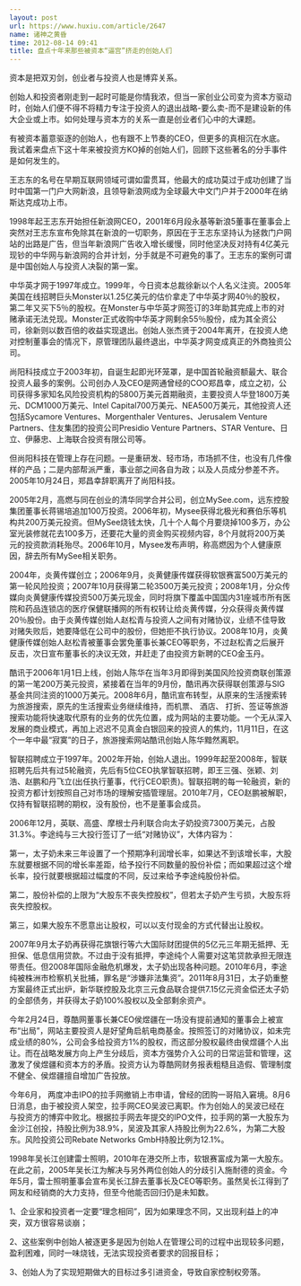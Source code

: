 ```yaml
---
layout: post
url: https://www.huxiu.com/article/2647
name: 诸神之黄昏
time: 2012-08-14 09:41
title: 盘点十年来那些被资本“逼宫”挤走的创始人们
---
```

资本是把双刃剑，创业者与投资人也是博弈关系。

创始人和投资者刚走到一起时可能是你情我浓，但当一家创业公司变为资本方驱动时，创始人们便不得不将精力专注于投资人的退出战略-要么卖-而不是建设新的伟大企业或上市。如何处理与资本方的关系一直是创业者们心中的大课题。

有被资本蓄意驱逐的创始人，也有跟不上节奏的CEO，但更多的真相沉在水底。我试着来盘点下这十年来被投资方KO掉的创始人们，回顾下这些著名的分手事件是如何发生的。

王志东的名号在早期互联网领域可谓如雷贯耳，他最大的成功莫过于成功创建了当时中国第一门户大网新浪，且领导新浪网成为全球最大中文门户并于2000年在纳斯达克成功上市。

1998年起王志东开始担任新浪网CEO，2001年6月段永基等新浪5董事在董事会上突然对王志东宣布免除其在新浪的一切职务，原因在于王志东坚持认为拯救门户网站的出路是广告，但当年新浪网广告收入增长缓慢，同时他坚决反对持有4亿美元现钞的中华网与新浪网的合并计划，分手就是不可避免的事了。王志东的案例可谓是中国创始人与投资人决裂的第一案。

中华英才网于1997年成立。1999年，今日资本总裁徐新以个人名义注资。2005年美国在线招聘巨头Monster以1.25亿美元的估价拿走了中华英才网40％的股权，第二年又买下5％的股权。在Monster与中华英才网签订的3年助其完成上市的对赌承诺无法兑现。Monster正式收购中华英才网剩余55％股份，成为其全资公司，徐新则以数百倍的收益实现退出。创始人张杰贤于2004年离开，在投资人绝对控制董事会的情况下，原管理团队最终退出，中华英才网变成真正的外商独资公司。

尚阳科技成立于2003年初，自诞生起即光环笼罩，是中国首轮融资额最大、联合投资人最多的案例。公司创办人及CEO是网通曾经的COO郑昌幸，成立之初，公司获得多家知名风险投资机构的5800万美元首期融资，主要投资人华登1800万美元、DCM1000万美元、Intel Capital700万美元、NEA500万美元，其他投资人还包括Sycamore Ventures、Morgenthaler Ventures、Jerusalem Venture Partners、住友集团的投资公司Presidio Venture Partners、STAR Venture、日立、伊藤忠、上海联合投资有限公司等。

但尚阳科技在管理上存在问题。一是重研发、轻市场，市场抓不住，也没有几件像样的产品；二是内部帮派严重，事业部之间各自为政；以及人员成分参差不齐。2005年10月24日，郑昌幸辞职离开了尚阳科技。

2005年2月，高燃与同在创业的清华同学合并公司，创立MySee.com，远东控股集团董事长蒋锡培追加100万投资。2006年初，Mysee获得北极光和赛伯乐等机构共200万美元投资。但MySee烧钱太快，几十个人每个月要烧掉100多万，办公室光装修就花去100多万，还要花大量的资金购买视频内容，8个月就将200万美元的投资款消耗殆尽。2006年10月，Mysee发布声明，称高燃因为个人健康原因，辞去所有MySee相关职务。

2004年，炎黄传媒创立；2006年9月，炎黄健康传媒获得软银赛富500万美元的第一轮风险投资；2007年10月获得第二轮3500万美元投资；2008年1月，分众传媒向炎黄健康传媒投资500万美元现金，同时将旗下覆盖中国国内31座城市所有医院和药品连锁店的医疗保健联播网的所有权转让给炎黄传媒，分众获得炎黄传媒20％股份。由于炎黄传媒创始人赵松青与投资人之间有对赌协议，业绩不佳导致对赌失败后，她要降低在公司中的股份，但她拒不执行协议。2008年10月，炎黄健康传媒创始人赵松青被董事会罢免董事长兼CEO等职务，不过赵松青之后展开反击，次日宣布董事长的决议无效，并赶走了由投资方新聘的CEO金玉丹。

酷讯于2006年1月1日上线，创始人陈华在当年3月即得到美国风险投资商联创策源的第一笔200万美元投资，紧接着在当年的9月份，酷讯再次获得联创策源与SIG基金共同注资的1000万美元。2008年6月，酷讯宣布转型，从原来的生活搜索转为旅游搜索，原先的生活搜索业务继续维持，而机票、 酒店、 打折、签证等旅游搜索功能将快速取代原有的业务的优先位置，成为网站的主要功能。一个无从深入发展的商业模式，再加上迟迟不见真金白银回来的投资人的焦灼，11月11日，在这个一年中最“寂寞”的日子，旅游搜索网站酷讯创始人陈华黯然离职。

智联招聘成立于1997年。2002年开始，创始人退出。1999年起至2008年，智联招聘先后共有过5轮融资，先后有5位CEO执掌智联招聘，即王三强、张颖、刘浩、赵鹏和丹飞立(出任执行董事，代行CEO职责)。智联招聘的每一轮融资，新的投资方都计划按照自己对市场的理解安插管理层。2010年7月，CEO赵鹏被解职，仅持有智联招聘的期权，没有股份，也不是董事会成员。

2006年12月，英联、高盛、摩根士丹利联合向太子奶投资7300万美元，占股31.3%。李途纯与三大投行签订了一纸“对赌协议”，大体内容为：

第一，太子奶未来三年设置了一个预期净利润增长率，如果达不到该增长率，大股东就要根据不同的增长率差距，给予投行不同数量的股份补偿；而如果超过这个增长率，投行就要根据超过幅度的不同，反过来给予李途纯股份补偿。

第二，股份补偿的上限为“大股东不丧失控股权”，但若太子奶产生亏损，大股东将丧失控股权。

第三，如果大股东不愿意出让股权，可以以支付现金的方式代替出让股权。

2007年9月太子奶再获得花旗银行等六大国际财团提供的5亿元三年期无抵押、无担保、低息信用贷款。不过由于没有抵押，李途纯个人需要对这笔贷款承担无限连带责任。但2008年国际金融危机爆发，太子奶出现各种问题。2010年6月，李途纯被株洲市检察机关批捕，罪名是“涉嫌非法集资”。2011年8月31日，太子奶重整方案最终正式出炉，新华联控股及北京三元食品联合提供7.15亿元资金偿还太子奶的全部债务，并获得太子奶100%股权以及全部剩余资产。

今年2月24日，尊酷网董事长兼CEO侯煜疆在一场没有提前通知的董事会上被宣布“出局”，网站主要投资人是好望角启航电商基金。按照签订的对赌协议，如未完成业绩的80%，公司会多给投资方1%的股权，而这部分股权最终由侯煜疆个人出让。而在战略发展方向上产生分歧后，资本方强势介入公司的日常运营和管理，这激发了侯煜疆和资本方的矛盾。投资方认为尊酷网财务报表粗糙且造假、管理制度不健全、侯煜疆擅自增加广告投放。

今年6月， 两度冲击IPO的拉手网撤销上市申请，曾经的团购一哥陷入窘境。8月6日消息，由于被投资人架空，拉手网CEO吴波已离职。作为创始人的吴波已经在与投资方的博弈中败北。根据拉手网去年提交的IPO文件，拉手网的第一大股东为金沙江创投，持股比例为38.9%，吴波及其家人持股比例为22.6%，为第二大股东。风险投资公司Rebate Networks GmbH持股比例为12.1%。

1998年吴长江创建雷士照明，2010年在港交所上市，软银赛富成为第一大股东。在此之前，2005年吴长江为解决与另外两位创始人的分歧引入施耐德的资金。今年5月，雷士照明董事会宣布吴长江辞去董事长及CEO等职务。虽然吴长江得到了网友和经销商的大力支持，但至今他能否回归仍是未知数。

1、企业家和投资者一定要“理念相同”，因为如果理念不同，又出现利益上的冲突，双方很容易谈崩；

2、这些案例中创始人被逐更多是因为创始人在管理公司的过程中出现较多问题，盈利困难，同时一味烧钱，无法实现投资者要求的回报目标；

3、创始人为了实现短期做大的目标过多引进资金，导致自家控制权旁落。

